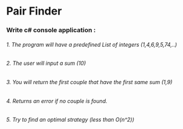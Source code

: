 # Pair Finder
### Write c# console application :
###### 1. The program will have a predefined List of integers (1,4,6,9,5,74,..)
###### 2. The user will input a sum (10)
###### 3. You will return the first couple that have the first same sum (1,9)
###### 4. Returns an error if no couple is found.
###### 5. Try to find an optimal strategy (less than O(n^2))
